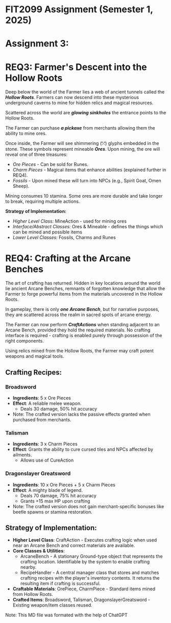# FIT2099 Assignment (Semester 1, 2025)

# Assignment 3:

# REQ3: Farmer's Descent into the Hollow Roots
Deep below the world of the Farmer lies a web of ancient tunnels called the ***Hollow Roots***. Farmers can now descend into these mysterious underground caverns to mine for hidden relics and magical resources.

Scattered across the world are ***glowing sinkholes*** the entrance points to the Hollow Roots.

The Farmer can purchase ***a pickaxe*** from merchants allowing them the ability to mine ores.

Once inside, the Farmer will see shimmering (⤱) glyphs embedded in the stone. These symbols represent mineable ***Ores***. Upon mining, the ore will reveal one of three treasures:
* *Ore Pieces* - Can be sold for Runes.
* *Charm Pieces* - Magical items that enhance abilities (explained further in REQ4). 
* *Fossils* - Upon mined these will turn into NPCs (e.g., Spirit Goat, Omen Sheep).

Mining consumes 10 stamina. Some ores are more durable and take longer to break, requiring multiple actions.

**Strategy of Implementation:**
   * *Higher Level Class:* MineAction - used for mining ores 
   * *Interface/Abstract Classes:* Ores & Mineable - defines the things which can be mined and possible items 
   * *Lower Level Classes:* Fossils, Charms and Runes

# REQ4: Crafting at the Arcane Benches
The art of crafting has returned. Hidden in key locations around the world lie ancient Arcane Benches, remnants of forgotten knowledge that allow the Farmer to forge powerful items from the materials uncovered in the Hollow Roots.

In gameplay, there is only ***one Arcane Bench***, but for narrative purposes, they are scattered across the realm in sacred spots of arcane energy.

The Farmer can now perform ***CraftActions*** when standing adjacent to an Arcane Bench, provided they hold the required materials. No crafting interface is required - crafting is enabled purely through possession of the right components.

Using relics mined from the Hollow Roots, the Farmer may craft potent weapons and magical tools.

## Crafting Recipes:
### Broadsword
   * **Ingredients**: 5 x Ore Pieces
   * **Effect**: A reliable melee weapon.
      * Deals 30 damage, 50% hit accuracy
   * Note: The crafted version lacks the passive effects granted when purchased from merchants.

### Talisman
   * **Ingredients**: 3 x Charm Pieces
   * **Effect**: Grants the ability to cure cursed tiles and NPCs affected by ailments.
      * Allows use of CureAction

### Dragonslayer Greatsword
   * **Ingredients**: 10 x Ore Pieces + 5 x Charm Pieces
   * **Effect**: A mighty blade of legend.
      * Deals 70 damage, 75% hit accuracy
      * Grants +15 max HP upon crafting
   * Note: The crafted version does not gain merchant-specific bonuses like beetle spawns or stamina restoration.

## Strategy of Implementation:
   * **Higher Level Class**: CraftAction - Executes crafting logic when used near an Arcane Bench and correct materials are available.
   * **Core Classes & Utilities**:
      * ArcaneBench - A stationary Ground-type object that represents the crafting location. Identifiable by the system to enable crafting nearby.
      * RecipeHandler - A central manager class that stores and matches crafting recipes with the player's inventory contents. It returns the resulting item if crafting is successful.
   * **Craftable Materials**: OrePiece, CharmPiece - Standard items mined from Hollow Roots.
   * **Crafted Items**: Broadsword, Talisman, DragonslayerGreatsword - Existing weapon/item classes reused.



Note: This MD file was formated with the help of ChatGPT